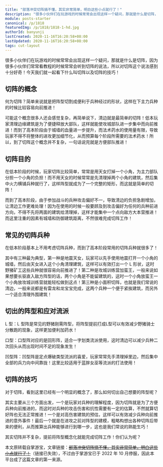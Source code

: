 ```yaml
---
title: "部落冲突切阵搞不懂，其实非常简单，明白这些小点就行了！"
description: "很多小伙伴们在玩游戏的时候常常会出现这样一个疑问，那就是什么是切阵，因为很多小伙伴们常常看教程的时候常常会听到切阵的说法，所以对切阵这个说法感到十分好奇！今天我们就一起看下什么叫切阵以及切阵的技巧！"
module: posts-starter
canonical: /p/1818
featuredImg: /p/1818/1818-1-hd.jpg
authorId: banyunji
lastCreated: 2020-11-16T16:20:58+08:00
lastUpdated: 2020-11-16T16:20:58+08:00
tags: cut-layout
---
```


很多小伙伴们在玩游戏的时候常常会出现这样一个疑问，那就是什么是切阵，因为很多小伙伴们常常看教程的时候常常会听到切阵的说法，所以对切阵这个说法感到十分好奇！今天我们就一起看下什么叫切阵以及切阵的技巧！

<Pic src="/p/1818/1818-1-hd.jpg" width="1600" height="900" alt="切阵的概念及简单思路" :lazyLoading="false" />

## 切阵的概念

何为切阵？简单来说就是把阵型切割成便利于兵种经过的形状，这样在下主力兵种的时候比较容易向前推进！

可能这个概念很多人还会感觉复杂，再简单说下，清边就是最简单的切阵！低本玩家清理边缘建筑是为了便捷释放大部队，这样就能使攻城部队进一步集中而向前推进！而到了高本阶段由于城墙的血量进一步提升，而法术药水的使用量有限，导致玩家不得不将整体的进攻更加细节化，从而预算每个阶段所需要的法术药水！所以，到了切阵这个概念并不复杂，一句话说完就是方便部队推进！

<Pic src="/p/1818/1818-2-hd.jpg" width="1600" height="900" alt="清边" />

## 切阵目的

在低本阶段的时候，玩家切阵比较简单，常常是用天女打掉一个小角，为主力部队分担一个小角的负担！而不用天女的时候常常是先清理掉两个小角的建筑，然后集中火力横铺兵种就行了，这样阵型就成为了一个完整的矩形，而这就是简单的切阵！

而到了高本阶段，由于参加战斗的兵种攻击偏好不一，导致清边的负担急剧增加，让清边工作更难处理！因为在使用的时候一般要顾及到攻击偏好为任何的兵种前进方向，不得不先将两面的建筑给清理掉，这样才能集中一个点向敌方大本营推进！而这里注重的因素有城墙和防御建筑距离，不然很难完成切阵工作！

<Pic src="/p/1818/1818-3-hd.jpg" width="1600" height="900" alt="雷电飞龙面板" />

## 常见的切阵兵种

在低本阶段基本上不用考虑切阵兵种，而到了高本阶段常用的切阵兵种就很多了！

其中有三种最为典型，第一种是地震天女，玩家可以先手使用地震打开一个小角的城墙，然后由天女进入这个小角清理建筑，这样可以有效打出一个 L 形状，这时野猪矿工这些兵种就很容易向前推进了！第二种是攻城训练营加蛮王，一般来说如果想要长驱直入敌方阵型的话，两个小角是不能留建筑的，这时一个小角放蛮王一个小角放攻城训练营就能轻松做到这点！第三种是小面积切阵，也就是我们常说的清边，一般来说都是有雷龙和龙宝宝完成，这两个兵种一个便于紧挨建筑，而另外一个适合清理外围建筑！

<Pic src="/p/1818/1818-4-hd.jpg" width="1600" height="900" alt="其中一种带有切阵配兵的流派" />

## 切出的阵型和应对流派

L 型：L 型阵是常见的野猪刚需阵型，将阵型提前打成L型可以有效减少野猪骑士分散跑的现象，这样更加便利加药水！

口型：口型阵对应的是回形阵，适合一字划类流派使用，这时清边可以减少兵种二次回头从而出现时间不足的现象发生！

凹型阵：凹型阵是定点爆破类型流派的喜爱，玩家常常先手清理掉里边，然后集中全部的兵力向中间靠拢！这里比较适用于蓝胖女巫等流派的打法使用！

<Pic src="/p/1818/1818-5-hd.jpg" width="1600" height="900" alt="切阵示例" />

## 切阵的技巧

对于切阵，看到这里已经有一个明显的概念了，那么如何切出自己想要的阵型呢？

其实主要从三个方面出发，一个是玩家对兵种的理解程度，因为切阵就是为了方便兵种向前推进的，而这时对兵种的攻击伤害和抗性需要有一定的估算，不然就算切好阵也无法正常推进！一个是对高伤害建筑的预估，这样可以有效减少兵种向前推进的意外事件！最后一个就是在进攻之前对阵型的建模，粗略构想出各种切阵后带来的便利，从而推算出兵种能够进行到哪一步，这也是我们常说的熟能生巧！

其实切阵并不复杂，提前将阵型概念化就能完成切阵工作！你们认为呢？

<PostCopyright>
本文原转载自掌游宝，文章链接：<a href="https://m.zhangyoubao.com/blzz/detail/3365154971011234979" target="_blank" rel="nofollow noopener noreferrer"><s>部落冲突切阵搞不懂，其实非常简单，明白这些小点就行了！</s></a>（链接已失效），不过由于掌游宝已于 2022 年 10 月停服，因此本平台成了这篇文章的第一来源。
</PostCopyright>